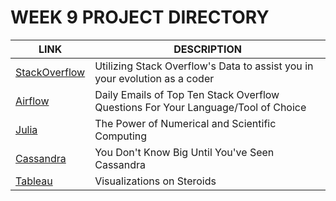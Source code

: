 # WEEK 9 PROJECT DIRECTORY

| LINK | DESCRIPTION |
| ------ | ------ |
| [StackOverflow](https://github.com/Zu1uDe1ta/Week9_ResearchProject/blob/master/STACK%20OVERFLOW%20DATASET%20/STACKOVERFLOW_README.md) | Utilizing Stack Overflow's Data to assist you in your evolution as a coder|
| [Airflow](https://github.com/Zu1uDe1ta/AirflowProject/blob/master/README.md) | Daily Emails of Top Ten Stack Overflow Questions For Your Language/Tool of Choice |
| [Julia](https://github.com/Zu1uDe1ta/Week9_ResearchProject/blob/master/JULIA/JULIA_README.md)| The Power of Numerical and Scientific Computing |
| [Cassandra](https://github.com/Zu1uDe1ta/Week9_ResearchProject/blob/master/CASSANDRA/CASSANDRA_README.md) | You Don't Know Big Until You've Seen Cassandra|
| [Tableau](https://github.com/Zu1uDe1ta/Week9_ResearchProject/blob/master/TABLEAU/TABLEAU_README.md) | Visualizations on Steroids |




















